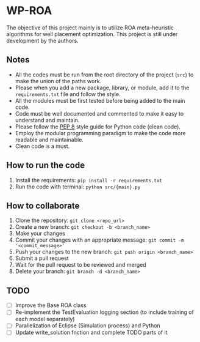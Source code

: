 # WP-ROA

The objective of this project mainly is to utilize ROA meta-heuristic algorithms for well placement optimization. This project is still under development by the authors.

## Notes

- All the codes must be run from the root directory of the project (`src`) to make the union of the paths work.
- Please when you add a new package, library, or module, add it to the `requirements.txt` file and follow the style.
- All the modules must be first tested before being added to the main code.
- Code must be well documented and commented to make it easy to understand and maintain.
- Please follow the [PEP 8](https://www.python.org/dev/peps/pep-0008/) style guide for Python code (clean code).
- Employ the modular programming paradigm to make the code more readable and maintainable.
- Clean code is a must.

## How to run the code

1. Install the requirements: `pip install -r requirements.txt`
2. Run the code with terminal: `python src/{main}.py`

## How to collaborate

1. Clone the repository: `git clone <repo_url>`
2. Create a new branch: `git checkout -b <branch_name>`
3. Make your changes
4. Commit your changes with an appropriate message: `git commit -m '<commit_message>'`
5. Push your changes to the new branch: `git push origin <branch_name>`
6. Submit a pull request
7. Wait for the pull request to be reviewed and merged
8. Delete your branch: `git branch -d <branch_name>`

## TODO

- [ ] Improve the Base ROA class
- [ ] Re-implement the TestEvaluation logging section (to include training of each model separately)
- [ ] Parallelization of Eclipse (Simulation process) and Python
- [ ] Update write_solution fnction and complete TODO parts of it
